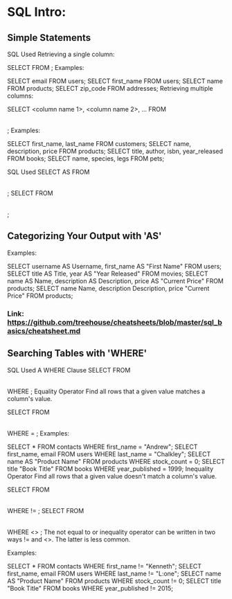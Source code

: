 # SQL Intro:

## Simple Statements

SQL Used
Retrieving a single column:

SELECT <column name> FROM <table name>; 
Examples:

SELECT email FROM users;
SELECT first_name FROM users;
SELECT name FROM products;
SELECT zip_code FROM addresses;
Retrieving multiple columns:

SELECT <column name 1>, <column name 2>, ... FROM <table name>;
Examples:

SELECT first_name, last_name FROM customers;
SELECT name, description, price FROM products;
SELECT title, author, isbn, year_released FROM books;
SELECT name, species, legs FROM pets;

SQL Used
SELECT <column name> AS <alias> FROM <table name>;
SELECT <column name> <alias> FROM <table name>;

## Categorizing Your Output with 'AS'

Examples:

SELECT username AS Username, first_name AS "First Name" FROM users;
SELECT title AS Title, year AS "Year Released" FROM movies;
SELECT name AS Name, description AS Description, price AS "Current Price" FROM products;
SELECT name Name, description Description, price "Current Price" FROM products;

### Link: https://github.com/treehouse/cheatsheets/blob/master/sql_basics/cheatsheet.md

## Searching Tables with 'WHERE'

SQL Used
A WHERE Clause
SELECT <columns> FROM <table> WHERE <condition>;
Equality Operator
Find all rows that a given value matches a column's value.

SELECT <columns> FROM <table> WHERE <column name> = <value>;
Examples:

SELECT * FROM contacts WHERE first_name = "Andrew";
SELECT first_name, email FROM users WHERE last_name = "Chalkley";
SELECT name AS "Product Name" FROM products WHERE stock_count = 0;
SELECT title "Book Title" FROM books WHERE year_published = 1999;
Inequality Operator
Find all rows that a given value doesn't match a column's value.

SELECT <columns> FROM <table> WHERE <column name> != <value>;
SELECT <columns> FROM <table> WHERE <column name> <> <value>;
The not equal to or inequality operator can be written in two ways != and <>. The latter is less common.

Examples:

SELECT * FROM contacts WHERE first_name != "Kenneth";
SELECT first_name, email FROM users WHERE last_name != "L:one";
SELECT name AS "Product Name" FROM products WHERE stock_count != 0;
SELECT title "Book Title" FROM books WHERE year_published != 2015;



